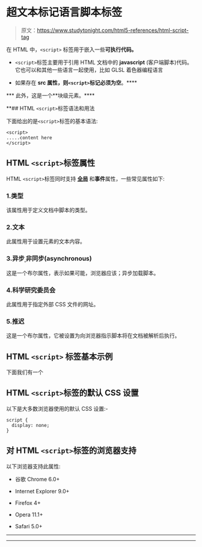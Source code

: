# 超文本标记语言脚本标签

> 原文：<https://www.studytonight.com/html5-references/html-script-tag>

在 HTML 中，`<script>` 标签用于嵌入一些**可执行代码。**

*   `<script>`标签主要用于引用 HTML 文档中的 **javascript** (客户端脚本)代码。它也可以和其他一些语言一起使用，比如 GLSL 着色器编程语言

*   如果存在 **src 属性，则`<script>`标记必须为空**。****

***   此外，这是一个**块级元素。**** 

 **## HTML `<script>`标签语法和用法

下面给出的是`<script>`标签的基本语法:

```
<script>
.....content here
</script>
```

## HTML `<script>`标签属性

HTML `<script>`标签同时支持 [**全局**](https://www.studytonight.com/html-5-references/html5global-attributes) 和**事件**属性，一些常见属性如下:

### 1.类型

该属性用于定义文档中脚本的类型。

### 2.文本

此属性用于设置元素的文本内容。

### 3.异步ˌ非同步(asynchronous)

这是一个布尔属性，表示如果可能，浏览器应该；异步加载脚本。

### 4.科学研究委员会

此属性用于指定外部 CSS 文件的网址。

### 5.推迟

这是一个布尔属性，它被设置为向浏览器指示脚本将在文档被解析后执行。

## HTML `<script>` 标签基本示例

下面我们有一个

## HTML `<script>`标签的默认 CSS 设置

以下是大多数浏览器使用的默认 CSS 设置:-

```
script {
  display: none;
}
```

## 对 HTML `<script>`标签的浏览器支持

以下浏览器支持此属性:

*   谷歌 Chrome 6.0+

*   Internet Explorer 9.0+

*   Firefox 4+

*   Opera 11.1+

*   Safari 5.0+

* * *

* * ***